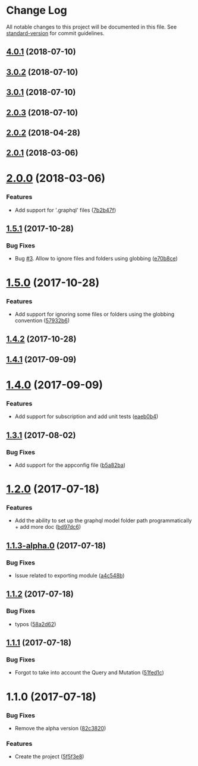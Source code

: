 # Change Log

All notable changes to this project will be documented in this file. See [standard-version](https://github.com/conventional-changelog/standard-version) for commit guidelines.

<a name="4.0.1"></a>
## [4.0.1](https://github.com/nicolasdao/schemaglue/compare/v3.0.2...v4.0.1) (2018-07-10)



<a name="3.0.2"></a>
## [3.0.2](https://github.com/nicolasdao/schemaglue/compare/v3.0.1...v3.0.2) (2018-07-10)



<a name="3.0.1"></a>
## [3.0.1](https://github.com/nicolasdao/schemaglue/compare/v2.0.3...v3.0.1) (2018-07-10)



<a name="2.0.3"></a>
## [2.0.3](https://github.com/nicolasdao/schemaglue/compare/v2.0.2...v2.0.3) (2018-07-10)



<a name="2.0.2"></a>
## [2.0.2](https://github.com/nicolasdao/schemaglue/compare/v2.0.1...v2.0.2) (2018-04-28)



<a name="2.0.1"></a>
## [2.0.1](https://github.com/nicolasdao/schemaglue/compare/v2.0.0...v2.0.1) (2018-03-06)



<a name="2.0.0"></a>
# [2.0.0](https://github.com/nicolasdao/schemaglue/compare/v1.5.1...v2.0.0) (2018-03-06)


### Features

* Add support for '.graphql' files ([7b2b47f](https://github.com/nicolasdao/schemaglue/commit/7b2b47f))



<a name="1.5.1"></a>
## [1.5.1](https://github.com/nicolasdao/schemaglue/compare/v1.5.0...v1.5.1) (2017-10-28)


### Bug Fixes

* Bug [#3](https://github.com/nicolasdao/schemaglue/issues/3). Allow to ignore files and folders using globbing ([e70b8ce](https://github.com/nicolasdao/schemaglue/commit/e70b8ce))



<a name="1.5.0"></a>
# [1.5.0](https://github.com/nicolasdao/schemaglue/compare/v1.4.2...v1.5.0) (2017-10-28)


### Features

* Add support for ignoring some files or folders using the globbing convention ([57932b6](https://github.com/nicolasdao/schemaglue/commit/57932b6))



<a name="1.4.2"></a>
## [1.4.2](https://github.com/nicolasdao/schemaglue/compare/v1.4.1...v1.4.2) (2017-10-28)



<a name="1.4.1"></a>
## [1.4.1](https://github.com/nicolasdao/schemaglue/compare/v1.4.0...v1.4.1) (2017-09-09)



<a name="1.4.0"></a>
# [1.4.0](https://github.com/nicolasdao/schemaglue/compare/v1.3.1...v1.4.0) (2017-09-09)


### Features

* Add support for subscription and add unit tests ([eaeb0b4](https://github.com/nicolasdao/schemaglue/commit/eaeb0b4))



<a name="1.3.1"></a>
## [1.3.1](https://github.com/nicolasdao/schemaglue/compare/v1.2.0...v1.3.1) (2017-08-02)


### Bug Fixes

* Add support for the appconfig file ([b5a82ba](https://github.com/nicolasdao/schemaglue/commit/b5a82ba))



<a name="1.2.0"></a>
# [1.2.0](https://github.com/nicolasdao/schemaglue/compare/v1.1.3-alpha.0...v1.2.0) (2017-07-18)


### Features

* Add the ability to set up the graphql model folder path programmatically + add more doc ([bd97dc6](https://github.com/nicolasdao/schemaglue/commit/bd97dc6))



<a name="1.1.3-alpha.0"></a>
## [1.1.3-alpha.0](https://github.com/nicolasdao/schemaglue/compare/v1.1.2...v1.1.3-alpha.0) (2017-07-18)


### Bug Fixes

* Issue related to exporting module ([a4c548b](https://github.com/nicolasdao/schemaglue/commit/a4c548b))



<a name="1.1.2"></a>
## [1.1.2](https://github.com/nicolasdao/schemaglue/compare/v1.1.1...v1.1.2) (2017-07-18)


### Bug Fixes

* typos ([58a2d62](https://github.com/nicolasdao/schemaglue/commit/58a2d62))



<a name="1.1.1"></a>
## [1.1.1](https://github.com/nicolasdao/schemaglue/compare/v1.1.0...v1.1.1) (2017-07-18)


### Bug Fixes

* Forgot to take into account the Query and Mutation ([51fed1c](https://github.com/nicolasdao/schemaglue/commit/51fed1c))



<a name="1.1.0"></a>
# 1.1.0 (2017-07-18)


### Bug Fixes

* Remove the alpha version ([82c3820](https://github.com/nicolasdao/schemaglue/commit/82c3820))


### Features

* Create the project ([5f5f3e8](https://github.com/nicolasdao/schemaglue/commit/5f5f3e8))
